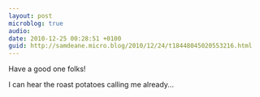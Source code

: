 ```yaml
---
layout: post
microblog: true
audio: 
date: 2010-12-25 00:28:51 +0100
guid: http://samdeane.micro.blog/2010/12/24/t18448045020553216.html
---
```

Have a good one folks! 

I can hear the roast potatoes calling me already...
